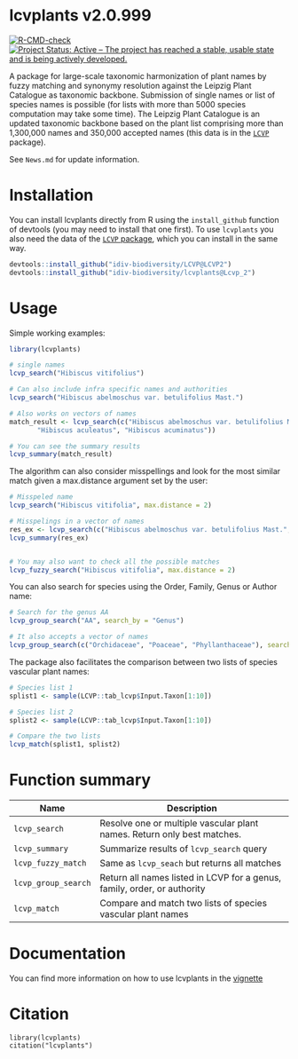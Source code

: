 # lcvplants v2.0.999
[![R-CMD-check](https://github.com/idiv-biodiversity/lcvplants/workflows/R-CMD-check/badge.svg)](https://github.com/idiv-biodiversity/lcvplants/actions)
[![Project Status: Active – The project has reached a stable, usable state and is being actively developed.](https://www.repostatus.org/badges/latest/active.svg)](https://www.repostatus.org/#active)

A package for large-scale taxonomic harmonization of plant names by fuzzy matching and synonymy resolution against the Leipzig Plant Catalogue as taxonomic backbone. Submission of single names or list of species names is possible (for lists with more than 5000 species computation may take some time). The Leipzig Plant Catalogue is an updated taxonomic backbone based on the plant list comprising more than 1,300,000 names and 350,000 accepted names (this data is in the [`LCVP`](https://github.com/idiv-biodiversity/LCVP) package).


See `News.md` for update information.

# Installation
You can install lcvplants directly from R using the `install_github` function of devtools (you may need to install that one first). To use `lcvplants` you also need the data of the [`LCVP` package](https://github.com/idiv-biodiversity/LCVP), which you can install in the same way.

```r
devtools::install_github("idiv-biodiversity/LCVP@LCVP2")
devtools::install_github("idiv-biodiversity/lcvplants@Lcvp_2")
```

# Usage

Simple working examples:
```r
library(lcvplants)

# single names
lcvp_search("Hibiscus vitifolius")

# Can also include infra specific names and authorities
lcvp_search("Hibiscus abelmoschus var. betulifolius Mast.")

# Also works on vectors of names
match_result <- lcvp_search(c("Hibiscus abelmoschus var. betulifolius Mast.", "Hibiscus abutiloides Willd.", 
       "Hibiscus aculeatus", "Hibiscus acuminatus"))

# You can see the summary results
lcvp_summary(match_result)
```

The algorithm can also consider misspellings and look for the most similar match given a max.distance argument set by the user:
```r
# Misspeled name
lcvp_search("Hibiscus vitifolia", max.distance = 2)

# Misspelings in a vector of names
res_ex <- lcvp_search(c("Hibiscus abelmoschus var. betulifolius Mast.", "Hibiscus abutiloides Willd.", "Hibiscus aculeatus", "Hibiscus acuminatus", "Hibiscus furcatuis", "Hibiscus error"), max.distance = 1)
lcvp_summary(res_ex)


# You may also want to check all the possible matches 
lcvp_fuzzy_search("Hibiscus vitifolia", max.distance = 2)
```

You can also search for species using the Order, Family, Genus or Author name:
```r
# Search for the genus AA
lcvp_group_search("AA", search_by = "Genus")

# It also accepts a vector of names
lcvp_group_search(c("Orchidaceae", "Poaceae", "Phyllanthaceae"), search_by = "Family")
```

The package also facilitates the comparison between two lists of species vascular plant names:
```r
# Species list 1
splist1 <- sample(LCVP::tab_lcvp$Input.Taxon[1:10])

# Species list 2
splist2 <- sample(LCVP::tab_lcvp$Input.Taxon[1:10])

# Compare the two lists
lcvp_match(splist1, splist2)
```


# Function summary

| Name | Description |
|---|---|
|`lcvp_search`|Resolve one or multiple vascular plant names. Return only best matches.|
|`lcvp_summary`| Summarize results of `lcvp_search` query | 
|`lcvp_fuzzy_match`| Same as `lcvp_seach` but returns all matches|
|`lcvp_group_search`| Return all names listed in LCVP for a genus, family, order, or authority|
|`lcvp_match`| Compare and match two lists of species vascular plant names|

# Documentation
You can find more information on how to use lcvplants in the [vignette](https://idiv-biodiversity.github.io/lcvplants/articles/taxonomic_resolution_using_lcplants.html)

# Citation

```{r}
library(lcvplants)
citation("lcvplants")
```

